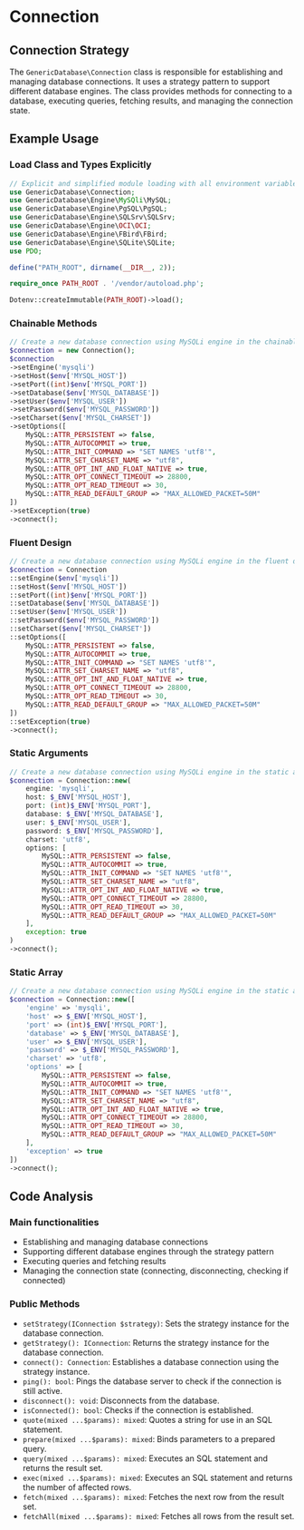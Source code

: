 # Connection

## Connection Strategy

The `GenericDatabase\Connection` class is responsible for establishing and managing database connections. It uses a strategy pattern to support different database engines. The class provides methods for connecting to a database, executing queries, fetching results, and managing the connection state.

## Example Usage

### Load Class and Types Explicitly

```php
// Explicit and simplified module loading with all environment variables
use GenericDatabase\Connection;
use GenericDatabase\Engine\MySQli\MySQL;
use GenericDatabase\Engine\PgSQL\PgSQL;
use GenericDatabase\Engine\SQLSrv\SQLSrv;
use GenericDatabase\Engine\OCI\OCI;
use GenericDatabase\Engine\FBird\FBird;
use GenericDatabase\Engine\SQLite\SQLite;
use PDO;

define("PATH_ROOT", dirname(__DIR__, 2));

require_once PATH_ROOT . '/vendor/autoload.php';

Dotenv::createImmutable(PATH_ROOT)->load();
```

### Chainable Methods

```php
// Create a new database connection using MySQLi engine in the chainable methods format
$connection = new Connection();
$connection
->setEngine('mysqli')
->setHost($env['MYSQL_HOST'])
->setPort((int)$env['MYSQL_PORT'])
->setDatabase($env['MYSQL_DATABASE'])
->setUser($env['MYSQL_USER'])
->setPassword($env['MYSQL_PASSWORD'])
->setCharset($env['MYSQL_CHARSET'])
->setOptions([
    MySQL::ATTR_PERSISTENT => false,
    MySQL::ATTR_AUTOCOMMIT => true,
    MySQL::ATTR_INIT_COMMAND => "SET NAMES 'utf8'",
    MySQL::ATTR_SET_CHARSET_NAME => "utf8",
    MySQL::ATTR_OPT_INT_AND_FLOAT_NATIVE => true,
    MySQL::ATTR_OPT_CONNECT_TIMEOUT => 28800,
    MySQL::ATTR_OPT_READ_TIMEOUT => 30,
    MySQL::ATTR_READ_DEFAULT_GROUP => "MAX_ALLOWED_PACKET=50M"
])
->setException(true)
->connect();
```

### Fluent Design

```php
// Create a new database connection using MySQLi engine in the fluent design format
$connection = Connection
::setEngine($env['mysqli'])
::setHost($env['MYSQL_HOST'])
::setPort((int)$env['MYSQL_PORT'])
::setDatabase($env['MYSQL_DATABASE'])
::setUser($env['MYSQL_USER'])
::setPassword($env['MYSQL_PASSWORD'])
::setCharset($env['MYSQL_CHARSET'])
::setOptions([
    MySQL::ATTR_PERSISTENT => false,
    MySQL::ATTR_AUTOCOMMIT => true,
    MySQL::ATTR_INIT_COMMAND => "SET NAMES 'utf8'",
    MySQL::ATTR_SET_CHARSET_NAME => "utf8",
    MySQL::ATTR_OPT_INT_AND_FLOAT_NATIVE => true,
    MySQL::ATTR_OPT_CONNECT_TIMEOUT => 28800,
    MySQL::ATTR_OPT_READ_TIMEOUT => 30,
    MySQL::ATTR_READ_DEFAULT_GROUP => "MAX_ALLOWED_PACKET=50M"
])
::setException(true)
->connect();
```

### Static Arguments

```php
// Create a new database connection using MySQLi engine in the static arguments format
$connection = Connection::new(
    engine: 'mysqli',
    host: $_ENV['MYSQL_HOST'],
    port: (int)$_ENV['MYSQL_PORT'],
    database: $_ENV['MYSQL_DATABASE'],
    user: $_ENV['MYSQL_USER'],
    password: $_ENV['MYSQL_PASSWORD'],
    charset: 'utf8',
    options: [
        MySQL::ATTR_PERSISTENT => false,
        MySQL::ATTR_AUTOCOMMIT => true,
        MySQL::ATTR_INIT_COMMAND => "SET NAMES 'utf8'",
        MySQL::ATTR_SET_CHARSET_NAME => "utf8",
        MySQL::ATTR_OPT_INT_AND_FLOAT_NATIVE => true,
        MySQL::ATTR_OPT_CONNECT_TIMEOUT => 28800,
        MySQL::ATTR_OPT_READ_TIMEOUT => 30,
        MySQL::ATTR_READ_DEFAULT_GROUP => "MAX_ALLOWED_PACKET=50M"
    ],
    exception: true
)
->connect();
```

### Static Array

```php
// Create a new database connection using MySQLi engine in the static array format
$connection = Connection::new([
    'engine' => 'mysqli',
    'host' => $_ENV['MYSQL_HOST'],
    'port' => (int)$_ENV['MYSQL_PORT'],
    'database' => $_ENV['MYSQL_DATABASE'],
    'user' => $_ENV['MYSQL_USER'],
    'password' => $_ENV['MYSQL_PASSWORD'],
    'charset' => 'utf8',
    'options' => [
        MySQL::ATTR_PERSISTENT => false,
        MySQL::ATTR_AUTOCOMMIT => true,
        MySQL::ATTR_INIT_COMMAND => "SET NAMES 'utf8'",
        MySQL::ATTR_SET_CHARSET_NAME => "utf8",
        MySQL::ATTR_OPT_INT_AND_FLOAT_NATIVE => true,
        MySQL::ATTR_OPT_CONNECT_TIMEOUT => 28800,
        MySQL::ATTR_OPT_READ_TIMEOUT => 30,
        MySQL::ATTR_READ_DEFAULT_GROUP => "MAX_ALLOWED_PACKET=50M"
    ],
    'exception' => true
])
->connect();
```

## Code Analysis

### Main functionalities

- Establishing and managing database connections
- Supporting different database engines through the strategy pattern
- Executing queries and fetching results
- Managing the connection state (connecting, disconnecting, checking if connected)

### Public Methods

- `setStrategy(IConnection $strategy)`: Sets the strategy instance for the database connection.
- `getStrategy(): IConnection`: Returns the strategy instance for the database connection.
- `connect(): Connection`: Establishes a database connection using the strategy instance.
- `ping(): bool`: Pings the database server to check if the connection is still active.
- `disconnect(): void`: Disconnects from the database.
- `isConnected(): bool`: Checks if the connection is established.
- `quote(mixed ...$params): mixed`: Quotes a string for use in an SQL statement.
- `prepare(mixed ...$params): mixed`: Binds parameters to a prepared query.
- `query(mixed ...$params): mixed`: Executes an SQL statement and returns the result set.
- `exec(mixed ...$params): mixed`: Executes an SQL statement and returns the number of affected rows.
- `fetch(mixed ...$params): mixed`: Fetches the next row from the result set.
- `fetchAll(mixed ...$params): mixed`: Fetches all rows from the result set.
